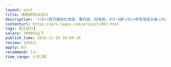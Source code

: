 ```yaml
---                
layout: post       
title: 电商网页UI设计           
description: '</br>首页媒体化改版，重内容，轻电商。约3-4屏</br>参考淘宝头条</br></br>1、有ps功底</br>3、良好的沟通能力和契约精神。</br>'     
contenturl: https://pro.lagou.com/project/807.html      
tags: [UI设计]            
salary: 3000元以下          
publish_time: 2016-11-16 16:04:19         
review: 1410人                   
apply: 8人                   
recommend: 5人                   
time_range: 小于1周              
---                 
```


